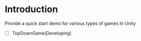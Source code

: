 # Introduction

Provide a quick start demo for various types of games In Unity

- [ ] TopDownGame(Developing)